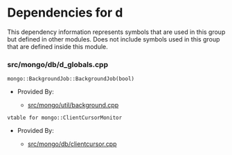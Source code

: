 
# Dependencies for d
This dependency information represents symbols that are used in this group but defined in other modules.  Does not include symbols used in this group that are defined inside this module.

### src/mongo/db/d\_globals.cpp

<div></div>

    mongo::BackgroundJob::BackgroundJob(bool)

- Provided By:

    - [src/mongo/util/background.cpp](../../../../utilities/utilities)

<div></div>

    vtable for mongo::ClientCursorMonitor

- Provided By:

    - [src/mongo/db/clientcursor.cpp](../../../../query\_and\_operation\_handling/client\_and\_operation\_tracking)
